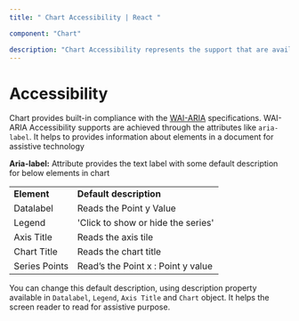 ```yaml
---
title: " Chart Accessibility | React "

component: "Chart"

description: "Chart Accessibility represents the support that are available in the chart. "
---
```


# Accessibility

Chart provides built-in compliance with the [WAI-ARIA](http://www.w3.org/WAI/PF/aria-practices/) specifications.
WAI-ARIA Accessibility supports are achieved through the attributes like `aria-label`. It helps to provides information about elements
in a document for assistive technology

**Aria-label:**   Attribute provides the text label with some default description for below elements in chart

<!-- markdownlint-disable MD033 -->
<table>
<tr>
<td><b>Element</b></td>
<td><b>Default description</b></td>
</tr>
<tr>
<td>Datalabel</td>
<td>Reads the Point y Value</td>
</tr>
<tr>
<td>Legend</td>
<td>'Click to show or hide the series'</td>
</tr>
<tr>
<td>Axis Title</td>
<td>Reads the axis tile</td>
</tr>
<tr>
<td>Chart Title</td>
<td>Reads the chart title</td>
</tr>
<tr>
<td>Series Points</td>
<td>Read’s the Point x :  Point y value</td>
</tr>
</table>

 You can change this default description, using description property available in `Datalabel`, `Legend`,
 `Axis Title` and `Chart` object. It helps the screen reader to read for assistive purpose.